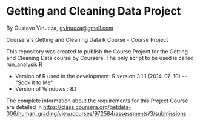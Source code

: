 Getting and Cleaning Data Project 
========================================
By Gustavo Vinueza, gvinueza@gmail.com

Coursera's Getting and Cleaning Data R Course - Course Project

This repository was created to publish the Course Project for the Getting and Cleaning Data course by Coursera.
The only script to be used is called run_analysis.R

- Version of R used in the development: R version 3.1.1 (2014-07-10) -- "Sock it to Me"
- Version of Windows : 8.1

The complete information about the requirements for this Project Course are detailed in https://class.coursera.org/getdata-006/human_grading/view/courses/972584/assessments/3/submissions

